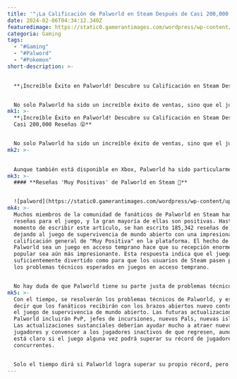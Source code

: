 ```yaml
---
title: '"¡La Calificación de Palworld en Steam Después de Casi 200,000 Reseñas! 😱"'
date: 2024-02-06T04:34:12.340Z
featuredimage: https://static0.gamerantimages.com/wordpress/wp-content/uploads/2024/02/palworld-incineram.jpg?q=50&fit=contain&w=1140&h=&dpr=1.5
categoria: Gaming
tags:
  - "#Gaming"
  - "#Palword"
  - "#Pokemon"
short-description: >-
  

  **¡Increíble Éxito en Palworld! Descubre su Calificación en Steam Después de Casi 200,000 Reseñas 😲**


  No solo Palworld ha sido un increíble éxito de ventas, sino que el juego también ha logrado asegurar una impresionante calificación ge
mk1: >-
  **¡Increíble Éxito en Palworld! Descubre su Calificación en Steam Después de
  Casi 200,000 Reseñas 😲**


  No solo Palworld ha sido un increíble éxito de ventas, sino que el juego también ha logrado asegurar una impresionante calificación general de "Muy Positiva" en Steam con casi 200,000 reseñas contabilizadas hasta ahora. Palworld ha tomado al mundo de los videojuegos por sorpresa de una manera que muy pocos predijeron. El juego aparentemente surgió de la nada y ha disfrutado de un increíble éxito nocturno, ascendiendo a la cima de las listas de ventas y rompiendo récords.
mk2: >-
  

  Aunque también está disponible en Xbox, Palworld ha sido particularmente exitoso en Steam. Desde su lanzamiento en acceso temprano, Palworld ha superado a otros juegos en las listas de jugadores más concurrentes de Steam. Ahora está en segundo lugar en cuanto a la mayoría de jugadores simultáneos en Steam en un momento dado, con un pico histórico de 2,101,867 jugadores. El único juego que lo supera es Counter-Strike. Lo que hace esto aún más asombroso es que Palworld es un juego de pago, mientras que Counter-Strike es gratuito.
mk3: >-
  #### **Reseñas 'Muy Positivas' de Palworld en Steam 🌟**


  ![palword](https://static0.gamerantimages.com/wordpress/wp-content/uploads/2024/02/palworld-reviews-steam.jpg?q=50&fit=crop&w=1500&dpr=1.5 "palword")
mk4: >-
  Muchos miembros de la comunidad de fanáticos de Palworld en Steam han dejado
  reseñas para el juego, y la gran mayoría de ellas son positivas. Hasta el
  momento de escribir este artículo, se han escrito 185,342 reseñas de Palworld,
  dejando al juego de supervivencia de mundo abierto con una impresionante
  calificación general de "Muy Positiva" en la plataforma. El hecho de que
  Palworld sea un juego en acceso temprano hace que su recepción enormemente
  popular sea aún más impresionante. Esta respuesta indica que el juego es lo
  suficientemente divertido como para que los usuarios de Steam pasen por alto
  los problemas técnicos esperados en juegos en acceso temprano.


  No hay duda de que Palworld tiene su parte justa de problemas técnicos. Los jugadores a menudo tienen que lidiar con cosas como que los Pals de Palworld no atacan, problemas de ruta y bloqueos semi-frecuentes. Sin embargo, los desarrolladores de Palworld han sido excelentes en cuanto a la comunicación con los fans, lanzando un mapa de contenido que reconoce sus mayores problemas y promete solucionarlos antes de agregar nuevas características u otro contenido al juego.
mk5: >-
  Con el tiempo, se resolverán los problemas técnicos de Palworld, y es seguro
  decir que los fanáticos recibirán con los brazos abiertos nuevo contenido para
  el juego de supervivencia de mundo abierto. Las futuras actualizaciones de
  Palworld incluirán PvP, jefes de incursiones, nuevos Pals, nuevas islas y más.
  Las actualizaciones sustanciales deberían ayudar mucho a atraer nuevos
  jugadores y convencer a los jugadores inactivos de que regresen, aunque no
  está claro si el juego alguna vez podrá superar su récord de jugadores
  concurrentes.


  Solo el tiempo dirá si Palworld logra superar su propio récord, pero no se puede negar que el juego ha sido un éxito increíble. Será emocionante ver cómo evoluciona Palworld y si logra mantener su popularidad en los meses venideros.
---
```

